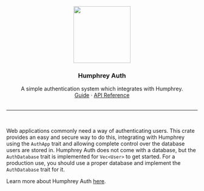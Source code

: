<div align="center">
  <img src="https://raw.githubusercontent.com/w-henderson/Humphrey/master/assets/logo.png" width=150>

  <h3 align="center">Humphrey Auth</h3>

  <p align="center">
    A simple authentication system which integrates with Humphrey.<br>
    <a href="https://humphrey.whenderson.dev/auth/index.html">Guide</a> ·
    <a href="https://docs.rs/humphrey-auth">API Reference</a><br><br>
  </p>
</div>

<hr><br>

Web applications commonly need a way of authenticating users. This crate provides an easy and secure way to do this, integrating with Humphrey using the `AuthApp` trait and allowing complete control over the database users are stored in. Humphrey Auth does not come with a database, but the `AuthDatabase` trait is implemented for `Vec<User>` to get started. For a production use, you should use a proper database and implement the `AuthDatabase` trait for it.

Learn more about Humphrey Auth [here](https://humphrey.whenderson.dev/auth/index.html).